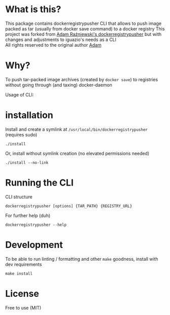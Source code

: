 # What is this?
This package contains dockerregistrypusher CLI that allows to push image packed as tar (usually from docker save command) to a docker registry
This project was forked from [Adam Raźniewski's dockerregistrypusher](https://github.com/Razikus/dockerregistrypusher) but with changes and adjustments to iguazio's needs as a CLI<br>
All rights reserved to the original author [Adam](https://github.com/Razikus)

# Why?
To push tar-packed image archives (created by `docker save`) to registries without going through (and taxing) docker-daemon

Usage of CLI:

# installation

Install and create a symlink at `/usr/local/bin/dockerregistrypusher` (requires sudo)
```shell
./install
```

Or, install without symlink creation (no elevated permissions needed)
```shell
./install --no-link
```

# Running the CLI

CLI structure
```shell
dockerregistrypusher [options] {TAR_PATH} {REGISTRY_URL}
```

For further help (duh)
```shell
dockerregistrypusher --help
```


# Development
To be able to run linting / formatting and other `make` goodness, install with dev requirements
```shell
make install
```

# License
Free to use (MIT)
